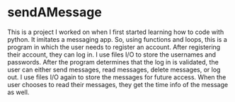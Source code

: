 # sendAMessage

This is a project I worked on when I first started learning how to code with python. 
It imitates a messaging app. So, using functions and loops, this is a program in which the user needs to register an account. After registering their account, they can log in. I use files I/O to store the usernames and passwords. After the program determines that the log in is validated, the user can either send messages, read messages, delete messages, or log out. I use files I/O again to store the messages for future access. When the user chooses to read their messages, they get the time info of the message as well.  
